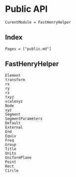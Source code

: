 # Public API

```@meta
CurentModule = FastHenryHelper
```

## Index

```@index
Pages = ["public.md"]
```

## FastHenryHelper

```@docs
Element
transform
rx
ry
rz
txyz
scalexyz
Node
xyz
Segment
SegmentParameters
Default
External
End
Equiv
Freq
Group
Title
Units
UniformPlane
Point
Rect
Circle
```
